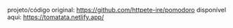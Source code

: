 projeto/código original: https://github.com/httpete-ire/pomodoro
disponível aqui: https://tomatata.netlify.app/
